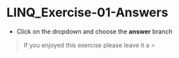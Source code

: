 # LINQ_Exercise-01-Answers

- Click on the dropdown and choose the **answer** branch
> If you enjoyed this exercise please leave it a ⭐
